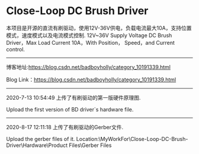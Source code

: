 # Close-Loop DC Brush Driver
 本项目是开源的直流有刷驱动，使用12V-36V供电，负载电流最大10A，支持位置模式，速度模式以及电流模式控制.
 12V~36V Supply Voltage DC Brush Driver，Max Load Current 10A，With Position， Speed，and Current control.

----------

 
 博客地址:https://blog.csdn.net/badboyholly/category_10191339.html

 Blog Link：https://blog.csdn.net/badboyholly/category_10191339.html

----------


2020-7-13 10:54:49 
上传了有刷驱动的第一版硬件原理图.

Upload the first version of BD driver`s hardware file.

----------


2020-8-17 12:11:18
上传了有刷驱动的Gerber文件.

Upload the gerber files of it.
Location:\MyWorkFor\Close-Loop-DC-Brush-Driver\Hardware\Product Files\Gerber Files